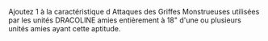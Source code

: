Ajoutez 1 à la caractéristique d Attaques
des Griffes Monstrueuses utilisées
par les unités DRACOLINE amies
entièrement à 18" d'une ou plusieurs
unités amies ayant cette aptitude.